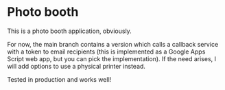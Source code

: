 # Photo booth

This is a photo booth application, obviously.

For now, the main branch contains a version which calls a callback service with
a token to email recipients (this is implemented as a Google Apps Script web
app, but you can pick the implementation). If the need arises, I will add
options to use a physical printer instead.

Tested in production and works well!

